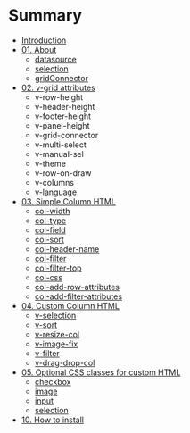 # Summary

* [Introduction](README.md)
* [01. About](chap01/README.md)
   * [datasource](chap01/datasource.md)
   * [selection](chap01/selection.md)
   * [gridConnector](chap01/gridconnector.md)
* [02. v-grid attributes](chap02/README.md)
   * v-row-height
   * v-header-height
   * v-footer-height
   * v-panel-height
   * v-grid-connector
   * v-multi-select
   * v-manual-sel
   * v-theme
   * v-row-on-draw
   * v-columns
   * v-language
* [03. Simple Column HTML](chap03/README.md)
   * [col-width](chap02/col-width.md)
   * [col-type](chap02/col-type.md)
   * [col-field](chap02/col-field.md)
   * [col-sort](chap02/col-sort.md)
   * [col-header-name](chap02/col-header-name.md)
   * [col-filter](chap02/col-filter.md)
   * [col-filter-top](chap02/col-filter-top.md)
   * [col-css](chap02/col-css.md)
   * [col-add-row-attributes](chap02/col-add-row-attributes.md)
   * [col-add-filter-attributes](chap02/col-add-filter-attributes.md)
* [04. Custom Column HTML](chap04/README.md)
   * [v-selection](chap04/v-selection.md)
   * [v-sort](chap04/v-sort.md)
   * [v-resize-col](chap04/v-resize-col.md)
   * [v-image-fix](chap04/v-image-fix.md)
   * [v-filter](chap04/v-filter.md)
   * [v-drag-drop-col](chap04/v-drag-drop-col.md)
* [05. Optional CSS classes for custom HTML](chap05/README.md)
   * [checkbox](chap05/checkbox.md)
   * [image](chap05/image.md)
   * [input](chap05/input.md)
   * [selection](chap05/selection.md)
* [10. How to install](chap10/README.md)

